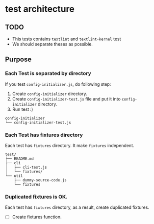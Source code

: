 # test architecture

## TODO

- This tests contains `textlint` and `textlint-kernel` test
- We should separate theses as possible.

## Purpose

### Each Test is separated by directory

If you test `config-initializer.js`, do following step:

1. Create `config-initializer` directory.
2. Create `config-initializer-test.js` file and put it into `config-initializer` directory.
3. Run test :)

```
config-initializer
└── config-initializer-test.js
```

### Each Test has fixtures directory

Each test has `fixtures` directory.
It make `fixtures` independent.

```
test/
├── README.md
├── cli
│   ├── cli-test.js
│   └── fixtures/
└── util
    ├── dummy-source-code.js
    └── fixtures
```

### Duplicated fixtures is OK.

Each test has `fixtures` directory, as a result, create duplicated fixtures.

- [ ] Create fixtures function.
